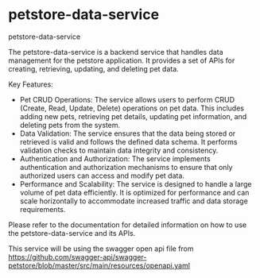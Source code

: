 # petstore-data-service

petstore-data-service

The petstore-data-service is a backend service that handles data management for the petstore application. It provides a set of APIs for creating, retrieving, updating, and deleting pet data.

Key Features:

- Pet CRUD Operations: The service allows users to perform CRUD (Create, Read, Update, Delete) operations on pet data. This includes adding new pets, retrieving pet details, updating pet information, and deleting pets from the system.
- Data Validation: The service ensures that the data being stored or retrieved is valid and follows the defined data schema. It performs validation checks to maintain data integrity and consistency.
- Authentication and Authorization: The service implements authentication and authorization mechanisms to ensure that only authorized users can access and modify pet data.
- Performance and Scalability: The service is designed to handle a large volume of pet data efficiently. It is optimized for performance and can scale horizontally to accommodate increased traffic and data storage requirements.

Please refer to the documentation for detailed information on how to use the petstore-data-service and its APIs.

This service will be using the swagger open api file from https://github.com/swagger-api/swagger-petstore/blob/master/src/main/resources/openapi.yaml
